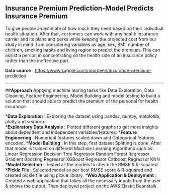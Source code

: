 ## Insurance Premium Prediction-Model Predicts Insurance Premium 
To give people an estimate of how much they need based on their individual health situation. After that, customers can work with any health insurance carrier and its plans and perks while keeping the projected cost from our study in mind. I am considering variables as age, sex, BMI, number of children, smoking habits and living region to predict the premium. This can assist a person in concentrating on the health side of an insurance policy rather than the ineffective part.

<b>Data source</b> : https://www.kaggle.com/noordeen/insurance-premium-prediction
________________________________________________________________________________________________________________________________________________________________

##<b>Approach</b>
Applying machine learing tasks like Data Exploration, Data Cleaning, Feature Engineering, Model Building and model testing to build a solution that should able to predict the premium of the personal for health insurance.

*<b>Data Exploration</b> : Exploring the dataset using pandas, numpy, matplotlib, plotly and seaborn.<br>
*<b>Exploratory Data Analysis</b> : Plotted different graphs to get more insights about dependent and independent variables/features.
*<b>Feature Engineering</b> : Numerical features scaled down and Categorical features encoded.
*<b>Model Building</b> : In this step, first dataset Splitting is done. After that model is trained on different Machine Learning Algorithms such as:
Linear Regression
Decision Tree Regressor
Random Forest Regressor
Gradient Boosting Regressor
XGBoost Regressor
Catboost Regressor
KNN
*<b>Model Selection</b> : Tested all the models to check the RMSE & R-squared.
*<b>Pickle File</b> : Selected model as per best RMSE score & R-squared and created pickle file using pickle library.
*<b>Web Application & Deployment</b> : Created a web application that takes all the necessary inputs from the user & shows the output. Then deployed project on the AWS Elastic Beanstalk.

